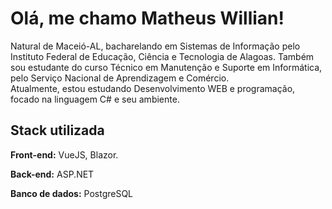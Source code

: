 
# Olá, me chamo Matheus Willian!

Natural de Maceió-AL, bacharelando em Sistemas de Informação pelo Instituto Federal de Educação, Ciência e Tecnologia de Alagoas. Também sou estudante do curso Técnico em Manutenção e Suporte em Informática, pelo Serviço Nacional de Aprendizagem e Comércio.\
Atualmente, estou estudando Desenvolvimento WEB e programação, focado na linguagem C# e seu ambiente.






## Stack utilizada

**Front-end:** VueJS, Blazor.

**Back-end:** ASP.NET

**Banco de dados:** PostgreSQL


